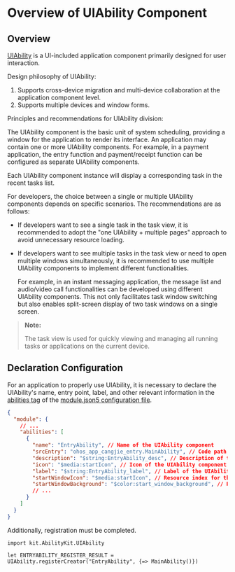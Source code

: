 # Overview of UIAbility Component  

## Overview  

[UIAbility](../../../reference/source_en/AbilityKit/cj-apis-app-ability-ui_ability.md#class-uiability) is a UI-included application component primarily designed for user interaction.  

Design philosophy of UIAbility:  

1. Supports cross-device migration and multi-device collaboration at the application component level.  
2. Supports multiple devices and window forms.  

Principles and recommendations for UIAbility division:  

The UIAbility component is the basic unit of system scheduling, providing a window for the application to render its interface. An application may contain one or more UIAbility components. For example, in a payment application, the entry function and payment/receipt function can be configured as separate UIAbility components.  

Each UIAbility component instance will display a corresponding task in the recent tasks list.  

For developers, the choice between a single or multiple UIAbility components depends on specific scenarios. The recommendations are as follows:  

- If developers want to see a single task in the task view, it is recommended to adopt the "one UIAbility + multiple pages" approach to avoid unnecessary resource loading.  
- If developers want to see multiple tasks in the task view or need to open multiple windows simultaneously, it is recommended to use multiple UIAbility components to implement different functionalities.  

  For example, in an instant messaging application, the message list and audio/video call functionalities can be developed using different UIAbility components. This not only facilitates task window switching but also enables split-screen display of two task windows on a single screen.  

> **Note:**  
>  
> The task view is used for quickly viewing and managing all running tasks or applications on the current device.  

## Declaration Configuration  

For an application to properly use UIAbility, it is necessary to declare the UIAbility's name, entry point, label, and other relevant information in the [abilities tag](../cj-start/basic-knowledge/module-configuration-file.md#abilities标签) of the [module.json5 configuration file](../cj-start/basic-knowledge/module-configuration-file.md).  

```json  
{  
  "module": {  
    // ...  
    "abilities": [  
      {  
        "name": "EntryAbility", // Name of the UIAbility component  
        "srcEntry": "ohos_app_cangjie_entry.MainAbility", // Code path of the UIAbility component  
        "description": "$string:EntryAbility_desc", // Description of the UIAbility component  
        "icon": "$media:startIcon", // Icon of the UIAbility component  
        "label": "$string:EntryAbility_label", // Label of the UIAbility component  
        "startWindowIcon": "$media:startIcon", // Resource index for the start page icon of the UIAbility component  
        "startWindowBackground": "$color:start_window_background", // Resource index for the start page background color of the UIAbility component  
        // ...  
      }  
    ]  
  }  
}  
```  

Additionally, registration must be completed.  

<!-- compile -->  

```cangjie  
import kit.AbilityKit.UIAbility  

let ENTRYABILITY_REGISTER_RESULT = UIAbility.registerCreator("EntryAbility", {=> MainAbility()})  
```